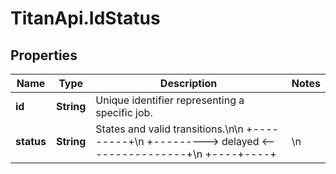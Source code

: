 # TitanApi.IdStatus

## Properties
Name | Type | Description | Notes
------------ | ------------- | ------------- | -------------
**id** | **String** | Unique identifier representing a specific job. | 
**status** | **String** | States and valid transitions.\n\n                 +---------+\n       +---------&gt; delayed &lt;----------------+\n                 +----+----+                |\n                      |                     |\n                      |                     |\n                 +----v----+                |\n       +---------&gt; queued  &lt;----------------+\n                 +----+----+                *\n                      |                     *\n                      |               retry * creates new job\n                 +----v----+                *\n                 | running |                *\n                 +--+-+-+--+                |\n          +---------|-|-|-----+-------------+\n      +---|---------+ | +-----|---------+   |\n      |   |           |       |         |   |\n+-----v---^-+      +--v-------^+     +--v---^-+\n| succeeded |      | cancelled |     | failed |\n+-----------+      +-----------+     +--------+\n\n* delayed - has a delay.\n* queued - Ready to be consumed when it&#39;s turn comes.\n* running - Currently consumed by a runner which will attempt to process it.\n* succeeded - (or complete? success/error is common javascript terminology)\n* failed - Something went wrong. In this case more information can be obtained\n  by inspecting the \&quot;reason\&quot; field.\n  - timeout\n  - killed - forcibly killed by worker due to resource restrictions or access\n    violations.\n  - bad_exit - exited with non-zero status due to program termination/crash.\n* cancelled - cancelled via API. More information in the reason field.\n  - client_request - Request was cancelled by a client. See \&quot;details\&quot; for any\n    details. | [optional] 


